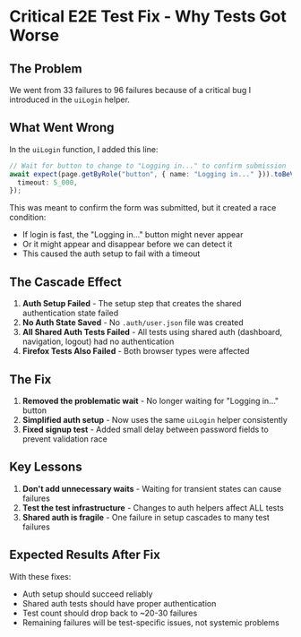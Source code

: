 # Critical E2E Test Fix - Why Tests Got Worse

## The Problem

We went from 33 failures to 96 failures because of a critical bug I introduced in the `uiLogin` helper.

## What Went Wrong

In the `uiLogin` function, I added this line:

```typescript
// Wait for button to change to "Logging in..." to confirm submission
await expect(page.getByRole("button", { name: "Logging in..." })).toBeVisible({
  timeout: 5_000,
});
```

This was meant to confirm the form was submitted, but it created a race condition:

- If login is fast, the "Logging in..." button might never appear
- Or it might appear and disappear before we can detect it
- This caused the auth setup to fail with a timeout

## The Cascade Effect

1. **Auth Setup Failed** - The setup step that creates the shared authentication state failed
2. **No Auth State Saved** - No `.auth/user.json` file was created
3. **All Shared Auth Tests Failed** - All tests using shared auth (dashboard, navigation, logout) had no authentication
4. **Firefox Tests Also Failed** - Both browser types were affected

## The Fix

1. **Removed the problematic wait** - No longer waiting for "Logging in..." button
2. **Simplified auth setup** - Now uses the same `uiLogin` helper consistently
3. **Fixed signup test** - Added small delay between password fields to prevent validation race

## Key Lessons

1. **Don't add unnecessary waits** - Waiting for transient states can cause failures
2. **Test the test infrastructure** - Changes to auth helpers affect ALL tests
3. **Shared auth is fragile** - One failure in setup cascades to many test failures

## Expected Results After Fix

With these fixes:

- Auth setup should succeed reliably
- Shared auth tests should have proper authentication
- Test count should drop back to ~20-30 failures
- Remaining failures will be test-specific issues, not systemic problems
